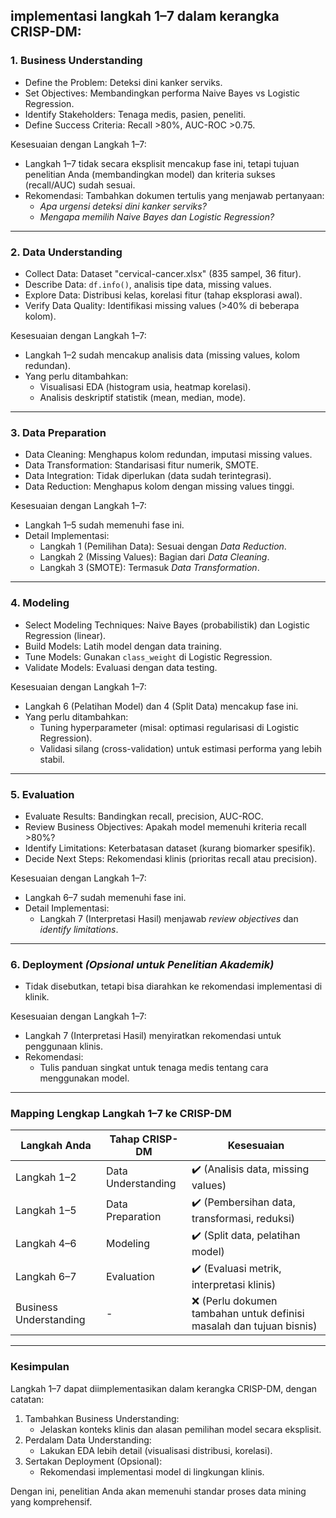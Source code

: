 ## implementasi langkah 1–7 dalam kerangka **CRISP-DM**:

### 1. Business Understanding  
- Define the Problem: Deteksi dini kanker serviks.  
- Set Objectives: Membandingkan performa Naive Bayes vs Logistic Regression.  
- Identify Stakeholders: Tenaga medis, pasien, peneliti.  
- Define Success Criteria: Recall >80%, AUC-ROC >0.75.  

Kesesuaian dengan Langkah 1–7:  
- Langkah 1–7 tidak secara eksplisit mencakup fase ini, tetapi tujuan penelitian Anda (membandingkan model) dan kriteria sukses (recall/AUC) sudah sesuai.  
- Rekomendasi: Tambahkan dokumen tertulis yang menjawab pertanyaan:  
  - *Apa urgensi deteksi dini kanker serviks?*  
  - *Mengapa memilih Naive Bayes dan Logistic Regression?*  

---

### 2. Data Understanding  
- Collect Data: Dataset "cervical-cancer.xlsx" (835 sampel, 36 fitur).  
- Describe Data: `df.info()`, analisis tipe data, missing values.  
- Explore Data: Distribusi kelas, korelasi fitur (tahap eksplorasi awal).  
- Verify Data Quality: Identifikasi missing values (>40% di beberapa kolom).  

Kesesuaian dengan Langkah 1–7:  
- Langkah 1–2 sudah mencakup analisis data (missing values, kolom redundan).  
- Yang perlu ditambahkan:  
  - Visualisasi EDA (histogram usia, heatmap korelasi).  
  - Analisis deskriptif statistik (mean, median, mode).  

---

### 3. Data Preparation  
- Data Cleaning: Menghapus kolom redundan, imputasi missing values.  
- Data Transformation: Standarisasi fitur numerik, SMOTE.  
- Data Integration: Tidak diperlukan (data sudah terintegrasi).  
- Data Reduction: Menghapus kolom dengan missing values tinggi.  

Kesesuaian dengan Langkah 1–7:  
- Langkah 1–5 sudah memenuhi fase ini.  
- Detail Implementasi:  
  - Langkah 1 (Pemilihan Data): Sesuai dengan *Data Reduction*.  
  - Langkah 2 (Missing Values): Bagian dari *Data Cleaning*.  
  - Langkah 3 (SMOTE): Termasuk *Data Transformation*.  

---

### 4. Modeling  
- Select Modeling Techniques: Naive Bayes (probabilistik) dan Logistic Regression (linear).  
- Build Models: Latih model dengan data training.  
- Tune Models: Gunakan `class_weight` di Logistic Regression.  
- Validate Models: Evaluasi dengan data testing.  

Kesesuaian dengan Langkah 1–7:  
- Langkah 6 (Pelatihan Model) dan 4 (Split Data) mencakup fase ini.  
- Yang perlu ditambahkan:  
  - Tuning hyperparameter (misal: optimasi regularisasi di Logistic Regression).  
  - Validasi silang (cross-validation) untuk estimasi performa yang lebih stabil.  

---

### 5. Evaluation  
- Evaluate Results: Bandingkan recall, precision, AUC-ROC.  
- Review Business Objectives: Apakah model memenuhi kriteria recall >80%?  
- Identify Limitations: Keterbatasan dataset (kurang biomarker spesifik).  
- Decide Next Steps: Rekomendasi klinis (prioritas recall atau precision).  

Kesesuaian dengan Langkah 1–7:  
- Langkah 6–7 sudah memenuhi fase ini.  
- Detail Implementasi:  
  - Langkah 7 (Interpretasi Hasil) menjawab *review objectives* dan *identify limitations*.  

---

### 6. Deployment *(Opsional untuk Penelitian Akademik)*  
- Tidak disebutkan, tetapi bisa diarahkan ke rekomendasi implementasi di klinik.  

Kesesuaian dengan Langkah 1–7:  
- Langkah 7 (Interpretasi Hasil) menyiratkan rekomendasi untuk penggunaan klinis.  
- Rekomendasi:  
  - Tulis panduan singkat untuk tenaga medis tentang cara menggunakan model.  

---

### Mapping Lengkap Langkah 1–7 ke CRISP-DM  
| Langkah Anda         | Tahap CRISP-DM       | Kesesuaian                                                                 |  
|--------------------------|--------------------------|--------------------------------------------------------------------------------|  
| Langkah 1–2              | Data Understanding       | ✔️ (Analisis data, missing values)                                             |  
| Langkah 1–5              | Data Preparation         | ✔️ (Pembersihan data, transformasi, reduksi)                                   |  
| Langkah 4–6              | Modeling                 | ✔️ (Split data, pelatihan model)                                               |  
| Langkah 6–7              | Evaluation               | ✔️ (Evaluasi metrik, interpretasi klinis)                                      |  
| Business Understanding   | -                        | ❌ (Perlu dokumen tambahan untuk definisi masalah dan tujuan bisnis)            |  

---

### Kesimpulan  
Langkah 1–7 dapat diimplementasikan dalam kerangka CRISP-DM, dengan catatan:  
1. Tambahkan Business Understanding:  
   - Jelaskan konteks klinis dan alasan pemilihan model secara eksplisit.  
2. Perdalam Data Understanding:  
   - Lakukan EDA lebih detail (visualisasi distribusi, korelasi).  
3. Sertakan Deployment (Opsional):  
   - Rekomendasi implementasi model di lingkungan klinis.  

Dengan ini, penelitian Anda akan memenuhi standar proses data mining yang komprehensif.